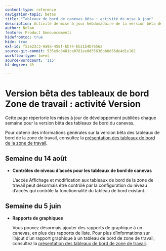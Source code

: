 ```yaml
---
content-type: reference
navigation-topic: betas
title: "Tableaux de bord de canevas bêta : activité de mise à jour"
description: Activité de mise à jour hebdomadaire de la version bêta des tableaux de bord du canevas Adobe Workfront
author: Nolan
feature: Product Announcements
hidefromtoc: true
hide: true
exl-id: f52e23c3-9a9a-458f-bb74-bb21b4b7656a
source-git-commit: 535e9c8481ce0781ee0d35636bb6d56de4d1e102
workflow-type: tm+mt
source-wordcount: '115'
ht-degree: 4%

---
```


# Version bêta des tableaux de bord Zone de travail : activité Version

Cette page répertorie les mises à jour de développement publiées chaque semaine pour la version bêta des tableaux de bord du canevas.

Pour obtenir des informations générales sur la version bêta des tableaux de bord de la zone de travail, consultez la [présentation des tableaux de bord de la zone de travail](/help/quicksilver/reports-and-dashboards/dashboards/creating-and-managing-dashboards/canvas-dashboards-overview.md).

## Semaine du 14 août

* **Contrôles de niveau d’accès pour les tableaux de bord de canevas**

  L’accès Affichage et modification aux tableaux de bord de la zone de travail peut désormais être contrôlé par la configuration du niveau d’accès qui contrôle la fonctionnalité du tableau de bord existant.

## Semaine du 5 juin

* **Rapports de graphiques**

  Vous pouvez désormais ajouter des rapports de graphique à un canevas, en plus des rapports de liste. Pour plus d’informations sur l’ajout d’un rapport graphique à un tableau de bord de zone de travail, consultez la [présentation des tableaux de bord de zone de travail](/help/quicksilver/reports-and-dashboards/dashboards/creating-and-managing-dashboards/canvas-dashboards-overview.md).
